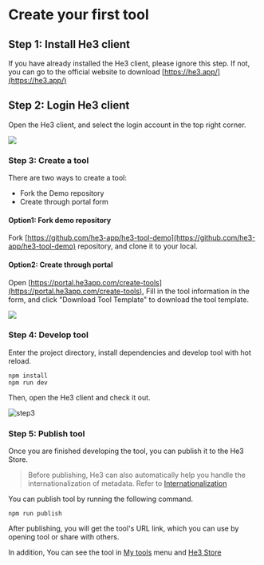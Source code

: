 # Create your first tool

## Step 1: Install He3 client

If you have already installed the He3 client, please ignore this step. If not, you can go to the official website to download [https://he3.app/](https://he3.app/)

## Step 2: Login He3 client

Open the He3 client, and select the login account in the top right corner.

![](/guide/1.png)

### Step 3: Create a tool

There are two ways to create a tool:

- Fork the Demo repository
- Create through portal form

#### Option1: Fork demo repository

Fork [https://github.com/he3-app/he3-tool-demo](https://github.com/he3-app/he3-tool-demo) repository, and clone it to your local.

#### Option2: Create through portal

Open [https://portal.he3app.com/create-tools](https://portal.he3app.com/create-tools), Fill in the tool information in the form, and click "Download Tool Template" to download the tool template.

![](/guide/2.png)

### Step 4: Develop tool

Enter the project directory, install dependencies and develop tool with hot reload.

```shell
npm install
npm run dev
```

Then, open the He3 client and check it out.

![step3](/guide/3.png)

### Step 5: Publish tool

Once you are finished developing the tool, you can publish it to the He3 Store.

> Before publishing, He3 can also automatically help you handle the internationalization of metadata. Refer to [Internationalization](./advance/i18n.md)

You can publish tool by running the following command.

```shell
npm run publish
```

After publishing, you will get the tool's URL link, which you can use by opening tool or share with others.

In addition, You can see the tool in [My tools](https://portal.he3app.com/my-tools) menu and [He3 Store](https://portal.he3app.com/tools?page=1)
